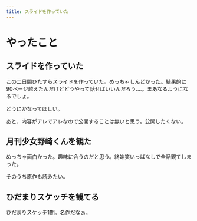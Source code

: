 ```yaml
---
title: スライドを作っていた
---
```


# やったこと

## スライドを作っていた

この二日間ひたすらスライドを作っていた。めっちゃしんどかった。結果的に90ページ越えたんだけどどうやって話せばいいんだろう‥‥。まあなるようになるでしょ。

どうにかなってほしい。

あと、内容がアレでアレなので公開することは無いと思う。公開したくない。

## 月刊少女野崎くんを観た

めっちゃ面白かった。趣味に合うのだと思う。終始笑いっぱなしで全話観てしまった。

そのうち原作も読みたい。

## ひだまりスケッチを観てる

ひだまりスケッチ1期。名作だなぁ。
